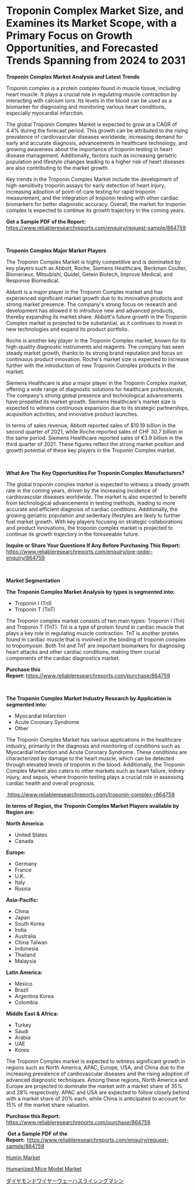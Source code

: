 <p><h1>Troponin Complex Market Size, and Examines its Market Scope, with a Primary Focus on Growth Opportunities, and Forecasted Trends Spanning from 2024 to 2031</h1></p><p><strong>Troponin Complex Market Analysis and Latest Trends</strong></p>
<p><p>Troponin complex is a protein complex found in muscle tissue, including heart muscle. It plays a crucial role in regulating muscle contraction by interacting with calcium ions. Its levels in the blood can be used as a biomarker for diagnosing and monitoring various heart conditions, especially myocardial infarction.</p><p>The global Troponin Complex Market is expected to grow at a CAGR of 4.4% during the forecast period. This growth can be attributed to the rising prevalence of cardiovascular diseases worldwide, increasing demand for early and accurate diagnosis, advancements in healthcare technology, and growing awareness about the importance of troponin testing in heart disease management. Additionally, factors such as increasing geriatric population and lifestyle changes leading to a higher risk of heart diseases are also contributing to the market growth.</p><p>Key trends in the Troponin Complex Market include the development of high-sensitivity troponin assays for early detection of heart injury, increasing adoption of point-of-care testing for rapid troponin measurement, and the integration of troponin testing with other cardiac biomarkers for better diagnostic accuracy. Overall, the market for troponin complex is expected to continue its growth trajectory in the coming years.</p></p>
<p><strong>Get a Sample PDF of the Report:&nbsp;</strong> <a href="https://www.reliableresearchreports.com/enquiry/request-sample/864759">https://www.reliableresearchreports.com/enquiry/request-sample/864759</a></p>
<p>&nbsp;</p>
<p><strong>Troponin Complex Major Market Players</strong></p>
<p><p>The Troponin Complex Market is highly competitive and is dominated by key players such as Abbott, Roche, Siemens Healthcare, Beckman Coulter, Biomerieux, Mitsubishi, Quidel, Getein Biotech, Improve Medical, and Response Biomedical.</p><p>Abbott is a major player in the Troponin Complex market and has experienced significant market growth due to its innovative products and strong market presence. The company's strong focus on research and development has allowed it to introduce new and advanced products, thereby expanding its market share. Abbott's future growth in the Troponin Complex market is projected to be substantial, as it continues to invest in new technologies and expand its product portfolio.</p><p>Roche is another key player in the Troponin Complex market, known for its high-quality diagnostic instruments and reagents. The company has seen steady market growth, thanks to its strong brand reputation and focus on continuous product innovation. Roche's market size is expected to increase further with the introduction of new Troponin Complex products in the market.</p><p>Siemens Healthcare is also a major player in the Troponin Complex market, offering a wide range of diagnostic solutions for healthcare professionals. The company's strong global presence and technological advancements have propelled its market growth. Siemens Healthcare's market size is expected to witness continuous expansion due to its strategic partnerships, acquisition activities, and innovative product launches.</p><p>In terms of sales revenue, Abbott reported sales of $10.19 billion in the second quarter of 2021, while Roche reported sales of CHF 30.7 billion in the same period. Siemens Healthcare reported sales of €3.9 billion in the third quarter of 2021. These figures reflect the strong market position and growth potential of these key players in the Troponin Complex market.</p></p>
<p>&nbsp;</p>
<p><strong>What Are The Key Opportunities For Troponin Complex Manufacturers?</strong></p>
<p><p>The global troponin complex market is expected to witness a steady growth rate in the coming years, driven by the increasing incidence of cardiovascular diseases worldwide. The market is also expected to benefit from technological advancements in testing methods, leading to more accurate and efficient diagnosis of cardiac conditions. Additionally, the growing geriatric population and sedentary lifestyles are likely to further fuel market growth. With key players focusing on strategic collaborations and product innovations, the troponin complex market is projected to continue its growth trajectory in the foreseeable future.</p></p>
<p><strong>Inquire or Share Your Questions If Any Before Purchasing This Report:</strong> <a href="https://www.reliableresearchreports.com/enquiry/pre-order-enquiry/864759">https://www.reliableresearchreports.com/enquiry/pre-order-enquiry/864759</a></p>
<p>&nbsp;</p>
<p><strong>Market Segmentation</strong></p>
<p><strong>The Troponin Complex Market Analysis by types is segmented into:</strong></p>
<p><ul><li>Troponin I (TnI)</li><li>Troponin T (TnT)</li></ul></p>
<p><p>The Troponin complex market consists of two main types: Troponin I (TnI) and Troponin T (TnT). TnI is a type of protein found in cardiac muscle that plays a key role in regulating muscle contraction. TnT is another protein found in cardiac muscle that is involved in the binding of troponin complex to tropomyosin. Both TnI and TnT are important biomarkers for diagnosing heart attacks and other cardiac conditions, making them crucial components of the cardiac diagnostics market.</p></p>
<p><strong>Purchase this Report:&nbsp;</strong><a href="https://www.reliableresearchreports.com/purchase/864759">https://www.reliableresearchreports.com/purchase/864759</a></p>
<p>&nbsp;</p>
<p><strong>The Troponin Complex Market Industry Research by Application is segmented into:</strong></p>
<p><ul><li>Myocardial Infarction</li><li>Acute Coronary Syndrome</li><li>Other</li></ul></p>
<p><p>The Troponin Complex Market has various applications in the healthcare industry, primarily in the diagnosis and monitoring of conditions such as Myocardial Infarction and Acute Coronary Syndrome. These conditions are characterized by damage to the heart muscle, which can be detected through elevated levels of troponin in the blood. Additionally, the Troponin Complex Market also caters to other markets such as heart failure, kidney injury, and sepsis, where troponin testing plays a crucial role in assessing cardiac health and overall prognosis.</p></p>
<p><a href="https://www.reliableresearchreports.com/troponin-complex-r864759">&nbsp;https://www.reliableresearchreports.com/troponin-complex-r864759</a></p>
<p><strong>In terms of Region, the Troponin Complex Market Players available by Region are:</strong></p>
<p>
    <p> <strong> North America: </strong>
        <ul>
            <li>United States</li>
            <li>Canada</li>
        </ul>
        </p> 
    <p> <strong> Europe: </strong>
        <ul>
            <li>Germany</li>
            <li>France</li>
            <li>U.K.</li>
            <li>Italy</li>
            <li>Russia</li>
        </ul>
        </p> 
    <p> <strong> Asia-Pacific: </strong>
        <ul>
            <li>China</li>
            <li>Japan</li>
            <li>South Korea</li>
            <li>India</li>
            <li>Australia</li>
            <li>China Taiwan</li>
            <li>Indonesia</li>
            <li>Thailand</li>
            <li>Malaysia</li>
        </ul>
        </p> 
    <p> <strong> Latin America: </strong>
        <ul>
            <li>Mexico</li>
            <li>Brazil</li>
            <li>Argentina Korea</li>
            <li>Colombia</li>
        </ul>
        </p> 
    <p> <strong> Middle East & Africa: </strong>
        <ul>
            <li>Turkey</li>
            <li>Saudi</li>
            <li>Arabia</li>
            <li>UAE</li>
            <li>Korea</li>
        </ul>
    </p>
    </p>
<p><p>The Troponin Complex market is expected to witness significant growth in regions such as North America, APAC, Europe, USA, and China due to the increasing prevalence of cardiovascular diseases and the rising adoption of advanced diagnostic techniques. Among these regions, North America and Europe are projected to dominate the market with a market share of 35% and 28% respectively. APAC and USA are expected to follow closely behind with a market share of 20% each, while China is anticipated to account for 15% of the market share valuation.</p></p>
<p><strong>Purchase this Report: </strong><a href="https://www.reliableresearchreports.com/purchase/864759">https://www.reliableresearchreports.com/purchase/864759</a></p>
<p>&nbsp;<strong>Get a Sample PDF of the Report:&nbsp;&nbsp;</strong><a href="https://www.reliableresearchreports.com/enquiry/request-sample/864759">https://www.reliableresearchreports.com/enquiry/request-sample/864759</a></p>
<p><strong></strong></p>
<p><p><a href="https://github.com/RichRobinson5/Market-Research-Report-List-6/blob/main/humin-market.md">Humin Market</a></p><p><a href="https://github.com/caominhtri712020/Market-Research-Report-List-1/blob/main/humanized-mice-model-market.md">Humanized Mice Model Market</a></p><p><a href="https://github.com/FredaJerde/Market-Research-Report-List-1/blob/main/1950686178233.md">ダイヤモンドワイヤーウェーハスライシングマシン</a></p></p>